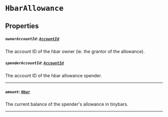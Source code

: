 # `HbarAllowance`

## Properties

##### `ownerAccountId`: [`AccountId`](reference/cryptocurrency/AccountId.md)

The account ID of the hbar owner (ie. the grantor of the allowance).

##### `spenderAccountId`: [`AccountId`](reference/cryptocurrency/AccountId.md)

The account ID of the hbar allowance spender.

---

##### `amount`: [`Hbar`](reference/Hbar.md)

The current balance of the spender's allowance in tinybars.

---
